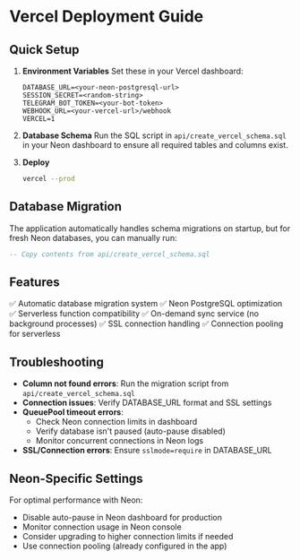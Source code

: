 # Vercel Deployment Guide

## Quick Setup

1. **Environment Variables**
   Set these in your Vercel dashboard:
   ```
   DATABASE_URL=<your-neon-postgresql-url>
   SESSION_SECRET=<random-string>
   TELEGRAM_BOT_TOKEN=<your-bot-token>
   WEBHOOK_URL=<your-vercel-url>/webhook
   VERCEL=1
   ```

2. **Database Schema**
   Run the SQL script in `api/create_vercel_schema.sql` in your Neon dashboard to ensure all required tables and columns exist.

3. **Deploy**
   ```bash
   vercel --prod
   ```

## Database Migration

The application automatically handles schema migrations on startup, but for fresh Neon databases, you can manually run:

```sql
-- Copy contents from api/create_vercel_schema.sql
```

## Features

✅ Automatic database migration system
✅ Neon PostgreSQL optimization  
✅ Serverless function compatibility
✅ On-demand sync service (no background processes)
✅ SSL connection handling
✅ Connection pooling for serverless

## Troubleshooting

- **Column not found errors**: Run the migration script from `api/create_vercel_schema.sql`
- **Connection issues**: Verify DATABASE_URL format and SSL settings
- **QueuePool timeout errors**: 
  - Check Neon connection limits in dashboard
  - Verify database isn't paused (auto-pause disabled)
  - Monitor concurrent connections in Neon logs
- **SSL/Connection errors**: Ensure `sslmode=require` in DATABASE_URL

## Neon-Specific Settings

For optimal performance with Neon:
- Disable auto-pause in Neon dashboard for production
- Monitor connection usage in Neon console
- Consider upgrading to higher connection limits if needed
- Use connection pooling (already configured in the app)